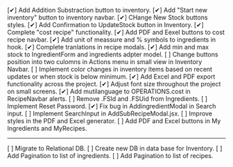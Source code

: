 [✔] Add Addition Substraction button to inventory.
[✔] Add "Start new inventory" button to inventory navbar.
[✔] CHange New Stock buttons styles.
[✔] Add Confirmation to UpdateStock button in Inventory.
[✔] Complete "cost recipe" functionality.
[✔] Add PDF and Eexel buttons to cost recipe navbar.
[✔] Add unit of meassure and % symbols to ingredients in <GeneretaPDF /> hook.
[✔] Complete tranlations in recipe modals.
[✔] Add min and max stock to IngredientForm and ingredients adpter model.
[ ] Change buttons position into two culomns in Actions menu in small view in Inventory Navbar.
[ ] Implement color changes in inventory items based on recent updates or when stock is below minimum.
[✔] Add Excel and PDF export functionality across the project.
[✔] Adjust font size throughout the project on small screens.
[✔] Add mutilanguage to OPERATIONS.cost in RecipeNavbar alerts.
[ ] Remove .FSId and .FSUid from Ingredients.
[ ] Implement Reset Password.
[✔] Fix bug in AddingredientModal in Search input.
[ ] Implement SearchInput in AddSubRecipeModal.jsx.
[ ] Improve styles in the PDF and Excel generator.
[ ] Add PDF and Excel buttons in My Ingredients and MyRecipes.


-----------------------------------------------------------

[ ] Migrate to Relational DB.
[ ] Create new DB in data base for Inventory.
[ ] Add Pagination to list of ingredients.
[ ] Add Pagination to list of recipes.
